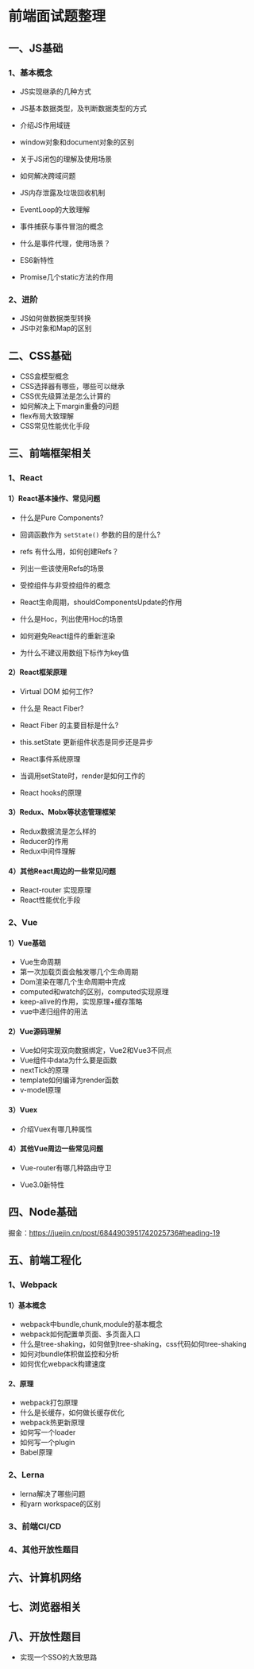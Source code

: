 # 前端面试题整理

## 一、JS基础

### 1、基本概念

- JS实现继承的几种方式
- JS基本数据类型，及判断数据类型的方式
- 介绍JS作用域链
- window对象和document对象的区别
- 关于JS闭包的理解及使用场景
- 如何解决跨域问题
- JS内存泄露及垃圾回收机制

- EventLoop的大致理解
- 事件捕获与事件冒泡的概念
- 什么是事件代理，使用场景？
- ES6新特性
- Promise几个static方法的作用

### 2、进阶

- JS如何做数据类型转换
- JS中对象和Map的区别

## 二、CSS基础

- CSS盒模型概念
- CSS选择器有哪些，哪些可以继承
- CSS优先级算法是怎么计算的
- 如何解决上下margin重叠的问题
- flex布局大致理解
- CSS常见性能优化手段

## 三、前端框架相关

### 1、React

#### 1）React基本操作、常见问题

- 什么是Pure Components?

- 回调函数作为 `setState()` 参数的目的是什么?

- refs 有什么用，如何创建Refs？
- 列出一些该使用Refs的场景

- 受控组件与非受控组件的概念
- React生命周期，shouldComponentsUpdate的作用
- 什么是Hoc，列出使用Hoc的场景
- 如何避免React组件的重新渲染
- 为什么不建议用数组下标作为key值

#### 2）React框架原理

- Virtual DOM 如何工作?

- 什么是 React Fiber?

- React Fiber 的主要目标是什么?

- this.setState 更新组件状态是同步还是异步
- React事件系统原理
- 当调用setState时，render是如何工作的
- React hooks的原理

#### 3）Redux、Mobx等状态管理框架

- Redux数据流是怎么样的
- Reducer的作用
- Redux中间件理解

#### 4）其他React周边的一些常见问题

- React-router 实现原理
- React性能优化手段

### 2、Vue

#### 1）Vue基础

- Vue生命周期
- 第一次加载页面会触发哪几个生命周期
- Dom渲染在哪几个生命周期中完成
- computed和watch的区别，computed实现原理
- keep-alive的作用，实现原理+缓存策略
- vue中递归组件的用法

#### 2）Vue源码理解

- Vue如何实现双向数据绑定，Vue2和Vue3不同点
- Vue组件中data为什么要是函数
- nextTick的原理
- template如何编译为render函数
- v-model原理

#### 3）Vuex

- 介绍Vuex有哪几种属性

#### 4）其他Vue周边一些常见问题

- Vue-router有哪几种路由守卫

- Vue3.0新特性

  

## 四、Node基础

掘金：https://juejin.cn/post/6844903951742025736#heading-19

## 五、前端工程化

### 1、Webpack

#### 1）基本概念

- webpack中bundle,chunk,module的基本概念
- webpack如何配置单页面、多页面入口
- 什么是tree-shaking，如何做到tree-shaking，css代码如何tree-shaking
- 如何对bundle体积做监控和分析
- 如何优化webpack构建速度

#### 2、原理

- webpack打包原理
- 什么是长缓存，如何做长缓存优化
- webpack热更新原理
- 如何写一个loader
- 如何写一个plugin
- Babel原理

### 2、Lerna

- lerna解决了哪些问题
- 和yarn workspace的区别



### 3、前端CI/CD

### 4、其他开放性题目



## 六、计算机网络



## 七、浏览器相关



## 八、开放性题目

- 实现一个SSO的大致思路